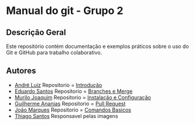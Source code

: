 # Manual do git - Grupo 2

## Descrição Geral
Este repositório contém documentação e exemplos práticos sobre o uso do Git e GitHub para trabalho colaborativo.

## Autores
- [André Luiz](https://github.com/YooDxE3) Repositorio = [Introdução](https://github.com/YooDxE3/manual-git-grupo-2/blob/main/introducao.md)
- [Eduardo Santos](https://github.com/edusantzz) Repositorio = [Branches e Merge](https://github.com/YooDxE3/manual-git-grupo-2/blob/main/ramificacoes-merge.md)
- [Murilo Joaquim](https://github.com/murilosj7) Repositorio = [Instalação e Configuração](https://github.com/YooDxE3/manual-git-grupo-2/blob/main/instalacao-configuracoes.md)
- [Guilherme Ananias](https://github.com/guiiananias) Repositorio = [Pull Request](https://github.com/YooDxE3/manual-git-grupo-2/blob/main/pullRequest.md)
- [João Marques](https://github.com/joaomarques00) Repositorio = [Comandos Basicos](https://github.com/YooDxE3/manual-git-grupo-2/blob/main/comandos)
- [Thiago Santos](https://github.com/thiago105) Responsavel pelas imagens 
